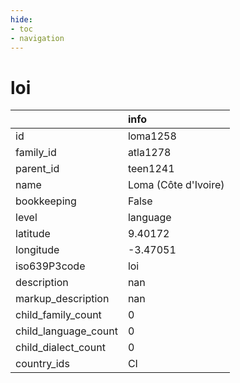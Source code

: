 ```yaml
---
hide:
- toc
- navigation
---
```

# loi
|                      | info                 |
|:---------------------|:---------------------|
| id                   | loma1258             |
| family_id            | atla1278             |
| parent_id            | teen1241             |
| name                 | Loma (Côte d'Ivoire) |
| bookkeeping          | False                |
| level                | language             |
| latitude             | 9.40172              |
| longitude            | -3.47051             |
| iso639P3code         | loi                  |
| description          | nan                  |
| markup_description   | nan                  |
| child_family_count   | 0                    |
| child_language_count | 0                    |
| child_dialect_count  | 0                    |
| country_ids          | CI                   |